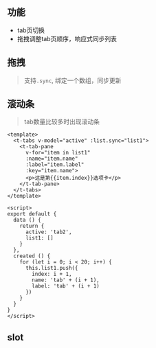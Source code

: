 
## 功能
+ tab页切换
+ 拖拽调整tab页顺序，响应式同步列表


## 拖拽

> 支持`.sync`, 绑定一个数组，同步更新

<demo-base />

## 滚动条

> tab数量比较多时出现滚动条

<demo-scroller />


```vue
<template>
  <t-tabs v-model="active" :list.sync="list1">
    <t-tab-pane 
      v-for="item in list1" 
      :name="item.name" 
      :label="item.label" 
      :key="item.name">
      <p>这是第{{item.index}}选项卡</p>
    </t-tab-pane>
  </t-tabs>
</template>

<script>
export default {
  data () {
    return {
      active: 'tab2',
      list1: []
    }
  },
  created () {
    for (let i = 0; i < 20; i++) {
      this.list1.push({
        index: i + 1,
        name: 'tab' + (i + 1),
        label: 'tab' + (i + 1)
      })
    }
  }
}
</script>
```


## slot